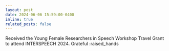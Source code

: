```yaml
---
layout: post
date: 2024-06-06 15:59:00-0400
inline: true
related_posts: false
---
```

Received the Young Female Researchers in Speech Workshop Travel Grant to attend INTERSPEECH 2024. Grateful :raised_hands